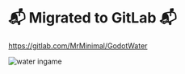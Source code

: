 # :mailbox_with_mail: Migrated to GitLab :mailbox_with_mail:
https://gitlab.com/MrMinimal/GodotWater

![water ingame](https://gitlab.com/MrMinimal/GodotWater/uploads/a82860a3f763a9d1e50c375e99cab040/water.gif)
